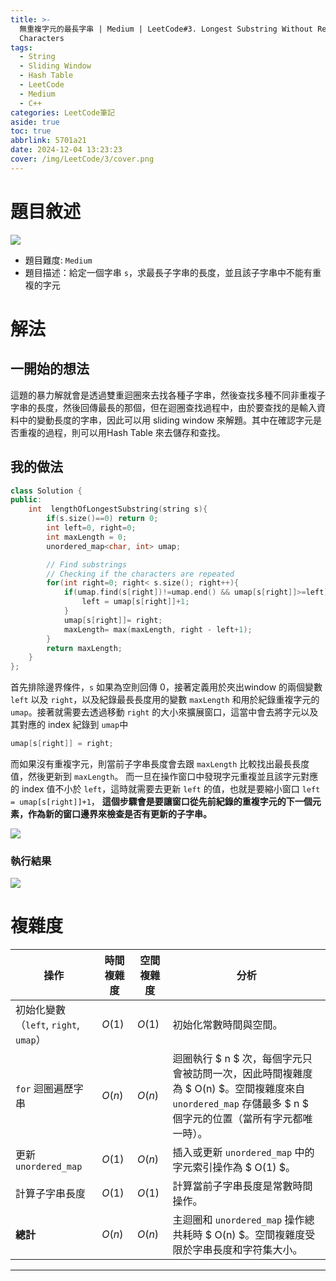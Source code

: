 ```yaml
---
title: >-
  無重複字元的最長字串 | Medium | LeetCode#3. Longest Substring Without Repeating
  Characters
tags:
  - String
  - Sliding Window
  - Hash Table
  - LeetCode
  - Medium
  - C++
categories: LeetCode筆記
aside: true
toc: true
abbrlink: 5701a21
date: 2024-12-04 13:23:23
cover: /img/LeetCode/3/cover.png
---
```


# 題目敘述

![](/img/LeetCode/3/question.jpeg)

- 題目難度: `Medium`
- 題目描述：給定一個字串 `s`，求最長子字串的長度，並且該子字串中不能有重複的字元

# 解法

## 一開始的想法

這題的暴力解就會是透過雙重迴圈來去找各種子字串，然後查找多種不同非重複子字串的長度，然後回傳最長的那個，但在迴圈查找過程中，由於要查找的是輸入資料中的變動長度的字串，因此可以用 sliding window 來解題。其中在確認字元是否重複的過程，則可以用Hash Table 來去儲存和查找。

## 我的做法

```cpp
class Solution {
public:
    int  lengthOfLongestSubstring(string s){
        if(s.size()==0) return 0;
        int left=0, right=0;
        int maxLength = 0;
        unordered_map<char, int> umap;

        // Find substrings
        // Checking if the characters are repeated
        for(int right=0; right< s.size(); right++){
            if(umap.find(s[right])!=umap.end() && umap[s[right]]>=left){
                left = umap[s[right]]+1;
            }
            umap[s[right]]= right;
            maxLength= max(maxLength, right - left+1);
        }
        return maxLength;
    }
};
```

首先排除邊界條件，`s` 如果為空則回傳 0，接著定義用於夾出window 的兩個變數 `left` 以及 `right`，以及紀錄最長長度用的變數 `maxLength` 和用於紀錄重複字元的 `umap`。接著就需要去透過移動 `right` 的大小來擴展窗口，這當中會去將字元以及其對應的 index 紀錄到 `umap`中

```cpp
umap[s[right]] = right;
```
而如果沒有重複字元，則當前子字串長度會去跟 `maxLength` 比較找出最長長度值，然後更新到 `maxLength`。 而一旦在操作窗口中發現字元重複並且該字元對應的 index 值不小於 `left`，這時就需要去更新 `left` 的值，也就是要縮小窗口 `left = umap[s[right]]+1`， **這個步驟會是要讓窗口從先前紀錄的重複字元的下一個元素，作為新的窗口邊界來檢查是否有更新的子字串。**

![](/img/LeetCode/3/algo.png)

### 執行結果

![](/img/LeetCode/3/result.jpeg)

# 複雜度

| **操作**                          | **時間複雜度** | **空間複雜度** | **分析**                                                                                                                                                                                                                   |
|------------------------------------|----------------|----------------|-----------------------------------------------------------------------------------------------------------------------------------------------------------------------------------------------------------------------------|
| 初始化變數（`left`, `right`, `umap`）| $O(1)$     | $O(1)$     | 初始化常數時間與空間。                                                                                                                                                                                                     |
| `for` 迴圈遍歷字串                  | $O(n)$     | $O(n)$     | 迴圈執行 $ n $ 次，每個字元只會被訪問一次，因此時間複雜度為 $ O(n) $。空間複雜度來自 `unordered_map` 存儲最多 $ n $ 個字元的位置（當所有字元都唯一時）。                                                   |
| 更新 `unordered_map`                | $O(1)$     | $O(n)$     | 插入或更新 `unordered_map` 中的字元索引操作為 $ O(1) $。                                                                                                                                                                 |
| 計算子字串長度                      | $O(1)$     | $O(1)$     | 計算當前子字串長度是常數時間操作。                                                                                                                                                                                         |
| **總計**                           | $O(n)$     | $O(n)$     | 主迴圈和 `unordered_map` 操作總共耗時 $ O(n) $。空間複雜度受限於字串長度和字符集大小。                                                                                                                                  |


---
